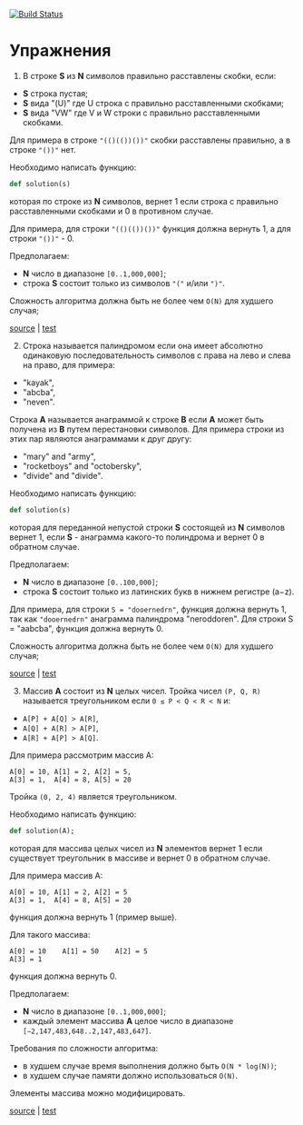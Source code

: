 [![Build Status](https://travis-ci.org/justCxx/kata_ruby.svg?branch=master)](https://travis-ci.org/justCxx/kata_ruby)

Упражнения
==========

1. В строке **S** из **N** символов правильно расставлены скобки, если:
  - **S** строка пустая;
  - **S** вида "(U)" где U строка с правильно расставленными скобками;
  - **S** вида "VW" где V и W строки с правильно расставленными скобками.

  Для примера в строке `"(()(())())"` скобки расставлены правильно, а в строке
  `"())"` нет.

  Необходимо написать функцию:
  ```ruby
  def solution(s)
  ```
  которая по строке из  **N** символов, вернет 1 если строка с правильно
  расставленными скобками и 0 в противном случае.

  Для примера,  для строки `"(()(())())"` функция должна вернуть 1, а для
  строки `"())"` - 0.

  Предполагаем:
  - **N**  число в диапазоне `[0..1,000,000]`;
  - строка **S** состоит только из символов `"("` и/или `")"`.

  Сложность алгоритма должна быть не более чем `O(N)` для худшего случая;

  [source](/tasks/task1.rb) | [test](/spec/task1_spec.rb)

2. Строка называется палиндромом если она имеет абсолютно одинаковую
  последовательность символов с права на лево и слева на право, для примера:
  - "kayak",
  - "abcba",
  - "neven".

  Строка **A** называется анаграммой к строке **B** если **A** может быть
  получена из **B** путем перестановки символов. Для примера строки из этих пар
  являются анаграммами к друг другу:

  - "mary" and "army",
  - "rocketboys" and "octobersky",
  - "divide" and "divide".

  Необходимо написать функцию:
  ```ruby
  def solution(s)
  ```

  которая для переданной непустой строки **S** состоящей из **N** символов
  вернет 1, если **S** - анаграмма какого-то полиндрома и вернет 0 в обратном
  случае.

  Предполагаем:
  - **N** число в диапазоне `[0..100,000]`;
  - строка **S** состоит только из латинских букв в нижнем регистре (a−z).

  Для примера, для строки `S = "dooernedrn"`, функция должна вернуть 1, так как
  `"dooernedrn"` анаграмма палиндрома "neroddoren". Для строки S = "aabcba",
  функция должна вернуть 0.

  Сложность алгоритма должна быть не более чем `O(N)` для худшего случая;

  [source](/tasks/task2.rb) | [test](/spec/task2_spec.rb)

3. Массив **A** состоит из **N** целых чисел. Тройка чисел `(P, Q, R)`
  называется треугольником если `0 ≤ P < Q < R < N` и:

  - `A[P] + A[Q] > A[R]`,
  - `A[Q] + A[R] > A[P]`,
  - `A[R] + A[P] > A[Q]`.

  Для примера рассмотрим массив A:
  ```
  A[0] = 10, A[1] = 2, A[2] = 5,
  A[3] = 1,  A[4] = 8, A[5] = 20
  ```
  Тройка `(0, 2, 4)` является треугольником.

  Необходимо написать функцию:
  ```ruby
  def solution(A);
  ```

  которая для массива целых чисел из **N** элементов вернет 1 если существует
  треугольник в массиве и вернет 0 в обратном случае.

  Для примера массив A:
  ```
  A[0] = 10, A[1] = 2, A[2] = 5
  A[3] = 1,  A[4] = 8, A[5] = 20
  ```
  функция должна вернуть 1 (пример выше).

  Для такого массива:
  ```
  A[0] = 10    A[1] = 50    A[2] = 5
  A[3] = 1
  ```
  функция должна вернуть 0.

  Предполагаем:

  - **N** число в диапазоне `[0..1,000,000]`;
  - каждый элемент массива **A** целое число в диапазоне
    `[−2,147,483,648..2,147,483,647]`.

  Требования по сложности алгоритма:

  - в худшем случае время выполнения должно быть `O(N * log(N))`;
  - в худшем случае памяти должно использоваться `O(N)`.

  Элементы массива можно модифицировать.

  [source](/tasks/task3.rb) | [test](/spec/task3_spec.rb)
